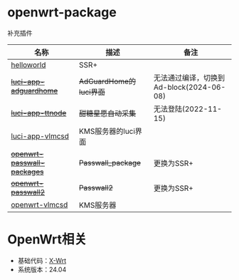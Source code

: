 # openwrt-package
补充插件

|名称|描述|备注|
|----|----|----|
|[helloworld](https://github.com/fw876/helloworld.git)|SSR+||
|~~[luci-app-adguardhome](https://github.com/TioaChan/luci-app-adguardhome.git)~~|~~AdGuardHome的luci界面~~|无法通过编译，切换到Ad-block(2024-06-08)|
|~~[luci-app-ttnode](https://github.com/jerrykuku/luci-app-ttnode.git)~~|~~甜糖星愿自动采集~~|无法登陆(2022-11-15)|
|[luci-app-vlmcsd](https://github.com/cokebar/luci-app-vlmcsd.git)|KMS服务器的luci界面||
|~~[openwrt-passwall-packages](https://github.com/xiaorouji/openwrt-passwall-packages.git)~~|~~Passwall_package~~|更换为SSR+|
|~~[openwrt-passwall2](https://github.com/xiaorouji/openwrt-passwall2.git)~~|~~Passwall2~~|更换为SSR+|
|[openwrt-vlmcsd](https://github.com/cokebar/openwrt-vlmcsd.git)|KMS服务器||


# OpenWrt相关
- 基础代码：[X-Wrt](https://github.com/x-wrt/)
- 系统版本：24.04